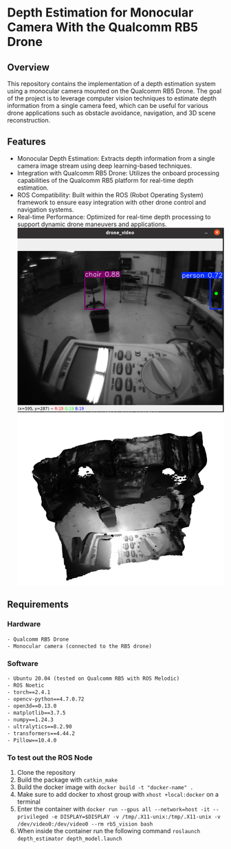 # Depth Estimation for Monocular Camera With the Qualcomm RB5 Drone

## Overview

This repository contains the implementation of a depth estimation system using a monocular camera mounted on the Qualcomm RB5 Drone. The goal of the project is to leverage computer vision techniques to estimate depth information from a single camera feed, which can be useful for various drone applications such as obstacle avoidance, navigation, and 3D scene reconstruction.

## Features

- Monocular Depth Estimation: Extracts depth information from a single camera image stream using deep learning-based techniques.
- Integration with Qualcomm RB5 Drone: Utilizes the onboard processing capabilities of the Qualcomm RB5 platform for real-time depth estimation.
- ROS Compatibility: Built within the ROS (Robot Operating System) framework to ensure easy integration with other drone control and navigation systems.
- Real-time Performance: Optimized for real-time depth processing to support dynamic drone maneuvers and applications.
![Object Detection](src/depth_estimator/images/imagecopy3.png)
![Depth Estimation](src/depth_estimator/images/imagecopy2.png)


## Requirements

### Hardware

    - Qualcomm RB5 Drone
    - Monocular camera (connected to the RB5 drone)

### Software

    - Ubuntu 20.04 (tested on Qualcomm RB5 with ROS Melodic)
    - ROS Noetic
    - torch==2.4.1
    - opencv-python==4.7.0.72
    - open3d==0.13.0  
    - matplotlib==3.7.5
    - numpy==1.24.3
    - ultralytics==8.2.90
    - transformers==4.44.2
    - Pillow==10.4.0


### To test out the ROS Node

1. Clone the repository 
2. Build the package with `catkin_make`
3. Build the docker image with `docker build -t "docker-name" .`
4. Make sure to add docker to xhost group with `xhost +local:docker` on a terminal
5. Enter the container with `docker run --gpus all --network=host -it --privileged -e DISPLAY=$DISPLAY -v /tmp/.X11-unix:/tmp/.X11-unix -v /dev/video0:/dev/video0 --rm rb5_vision bash`
6. When inside the container run the following command `roslaunch depth_estimator depth_model.launch`

